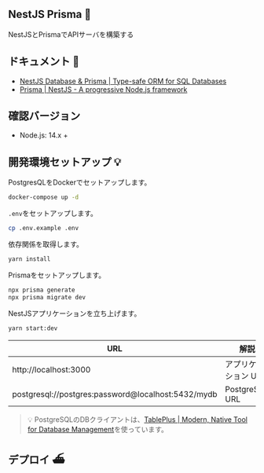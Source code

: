 ## NestJS Prisma 🚅

NestJSとPrismaでAPIサーバを構築する

## ドキュメント 📃

- [NestJS Database & Prisma | Type-safe ORM for SQL Databases](https://www.prisma.io/nestjs)
- [Prisma | NestJS - A progressive Node.js framework](https://docs.nestjs.com/recipes/prisma#prisma)

## 確認バージョン

- Node.js: 14.x +

## 開発環境セットアップ 💡

PostgresQLをDockerでセットアップします。

```bash
docker-compose up -d
```

`.env`をセットアップします。

```bash
cp .env.example .env
```

依存関係を取得します。

```bash
yarn install
```

Prismaをセットアップします。

```bash
npx prisma generate
npx prisma migrate dev
```

NestJSアプリケーションを立ち上げます。

```bash
yarn start:dev
```

|URL|解説|
|---|---|
|http://localhost:3000|アプリケーション URL|
|postgresql://postgres:password@localhost:5432/mydb|PostgreSQL URL|

> 💡 PostgreSQLのDBクライアントは、[TablePlus | Modern, Native Tool for Database Management](https://tableplus.com/)を使っています。

## デプロイ ⛴